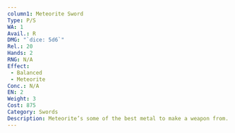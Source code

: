 ```yaml
---
column1: Meteorite Sword
Type: P/S
WA: 1
Avail.: R
DMG: "`dice: 5d6`"
Rel.: 20
Hands: 2
RNG: N/A
Effect:
 - Balanced
 - Meteorite
Conc.: N/A
EN: 2
Weight: 3
Cost: 875
Category: Swords
Description: Meteorite’s some of the best metal to make a weapon from. These swords get this colored sheen to ‘em and are tough as all hell. The blade’s surprisingly light too.
---
```

